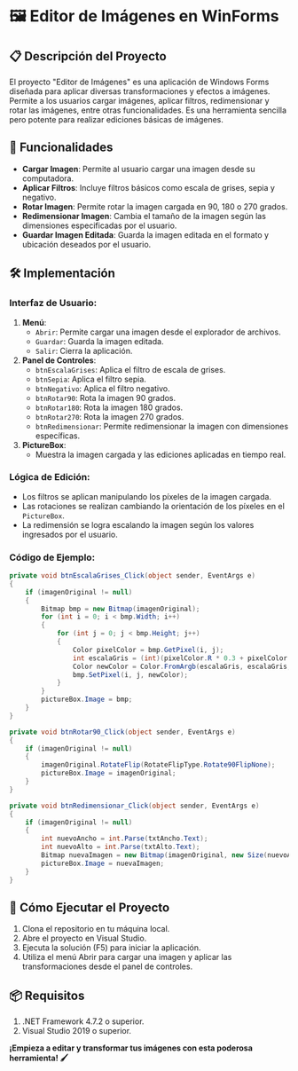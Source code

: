 # 🖼️ Editor de Imágenes en WinForms

## 📋 Descripción del Proyecto
El proyecto "Editor de Imágenes" es una aplicación de Windows Forms diseñada para aplicar diversas transformaciones y efectos a imágenes. Permite a los usuarios cargar imágenes, aplicar filtros, redimensionar y rotar las imágenes, entre otras funcionalidades. Es una herramienta sencilla pero potente para realizar ediciones básicas de imágenes.

## 🔧 Funcionalidades
- **Cargar Imagen**: Permite al usuario cargar una imagen desde su computadora.
- **Aplicar Filtros**: Incluye filtros básicos como escala de grises, sepia y negativo.
- **Rotar Imagen**: Permite rotar la imagen cargada en 90, 180 o 270 grados.
- **Redimensionar Imagen**: Cambia el tamaño de la imagen según las dimensiones especificadas por el usuario.
- **Guardar Imagen Editada**: Guarda la imagen editada en el formato y ubicación deseados por el usuario.

## 🛠️ Implementación
### Interfaz de Usuario:
1. **Menú**:
   - `Abrir`: Permite cargar una imagen desde el explorador de archivos.
   - `Guardar`: Guarda la imagen editada.
   - `Salir`: Cierra la aplicación.
2. **Panel de Controles**:
   - `btnEscalaGrises`: Aplica el filtro de escala de grises.
   - `btnSepia`: Aplica el filtro sepia.
   - `btnNegativo`: Aplica el filtro negativo.
   - `btnRotar90`: Rota la imagen 90 grados.
   - `btnRotar180`: Rota la imagen 180 grados.
   - `btnRotar270`: Rota la imagen 270 grados.
   - `btnRedimensionar`: Permite redimensionar la imagen con dimensiones específicas.
3. **PictureBox**:
   - Muestra la imagen cargada y las ediciones aplicadas en tiempo real.

### Lógica de Edición:
- Los filtros se aplican manipulando los píxeles de la imagen cargada.
- Las rotaciones se realizan cambiando la orientación de los píxeles en el `PictureBox`.
- La redimensión se logra escalando la imagen según los valores ingresados por el usuario.

### Código de Ejemplo:
```csharp
private void btnEscalaGrises_Click(object sender, EventArgs e)
{
    if (imagenOriginal != null)
    {
        Bitmap bmp = new Bitmap(imagenOriginal);
        for (int i = 0; i < bmp.Width; i++)
        {
            for (int j = 0; j < bmp.Height; j++)
            {
                Color pixelColor = bmp.GetPixel(i, j);
                int escalaGris = (int)(pixelColor.R * 0.3 + pixelColor.G * 0.59 + pixelColor.B * 0.11);
                Color newColor = Color.FromArgb(escalaGris, escalaGris, escalaGris);
                bmp.SetPixel(i, j, newColor);
            }
        }
        pictureBox.Image = bmp;
    }
}

private void btnRotar90_Click(object sender, EventArgs e)
{
    if (imagenOriginal != null)
    {
        imagenOriginal.RotateFlip(RotateFlipType.Rotate90FlipNone);
        pictureBox.Image = imagenOriginal;
    }
}

private void btnRedimensionar_Click(object sender, EventArgs e)
{
    if (imagenOriginal != null)
    {
        int nuevoAncho = int.Parse(txtAncho.Text);
        int nuevoAlto = int.Parse(txtAlto.Text);
        Bitmap nuevaImagen = new Bitmap(imagenOriginal, new Size(nuevoAncho, nuevoAlto));
        pictureBox.Image = nuevaImagen;
    }
}
```
## 🚀 Cómo Ejecutar el Proyecto
1. Clona el repositorio en tu máquina local.
2. Abre el proyecto en Visual Studio.
3. Ejecuta la solución (F5) para iniciar la aplicación.
4. Utiliza el menú Abrir para cargar una imagen y aplicar las transformaciones desde el panel de controles.

## 📦 Requisitos
1. .NET Framework 4.7.2 o superior.
2. Visual Studio 2019 o superior.

**¡Empieza a editar y transformar tus imágenes con esta poderosa herramienta! 🖌️**